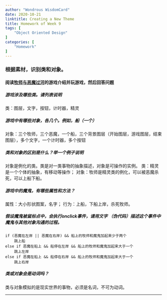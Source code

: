 ```yaml
---
author: "Wondrous WisdomCard"
date: 2020-10-21
linktitle: Creating a New Theme
title: Homework of Week 9
tags: [  
    "Object Oriented Design"
]
categories: [
    "Homework"
]
---
```


### 根据素材，识别类和对象。 

#### 阅读[牧师与恶魔过河](http://www.17yy.com/f/69854.html)的游戏介绍并玩游戏，然后回答问题 

##### 游戏涉及哪些类。请列表说明 

类：图层，文字，按钮，计时器，精灵

##### 游戏中有哪些对象，各几个。例如，船（一个） 

对象：三个牧师，三个恶魔，一个船，三个背景图层（开始图层，游戏图层，结束图层），多个文字，一个计时器，多个按钮

##### 类和对象的区别是什么？举一个例子说明 

对象是例化的类。类是对一类事物的抽象描述，对象是可操作的实例。
类：精灵是一个个体的抽象，有移动等操作；
对象：牧师是精灵类的例化，可以被恶魔杀死，可以上船下船。

##### 游戏中的魔鬼，有哪些属性和方法？ 

属性：大小形状图案，名字；
行为：上船，下船上岸，杀死牧师。

##### 假设魔鬼被鼠标点中，会执行onclick事件，请用文字 （伪代码）描述这个事件中魔鬼与其他对象沟通的过程。 

    if (恶魔在左岸 || 恶魔在右岸) && 船上的牧师和魔鬼加起来少于两个
        跳上船
    else if 恶魔在船上 && 船停在左岸 && 船上的牧师和魔鬼加起来大于一个
        跳上左岸
    else if 恶魔在船上 && 船停在右岸 && 船上的牧师和魔鬼加起来大于一个
        跳上右岸

##### 类或对象会是动词吗？

类与对象模拟的是现实世界的事物，必须是名词，不可为动词。


---
